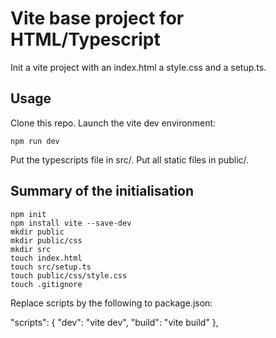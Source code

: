 # Vite base project for HTML/Typescript

Init a vite project with an index.html a style.css and a setup.ts.

## Usage

Clone this repo.
Launch the vite dev environment:

    npm run dev

Put the typescripts file in src/.
Put all static files in public/.


## Summary of the initialisation


    npm init
    npm install vite --save-dev
    mkdir public
    mkdir public/css
    mkdir src
    touch index.html
    touch src/setup.ts
    touch public/css/style.css
    touch .gitignore


Replace scripts by the following to package.json:

"scripts": {
    "dev": "vite dev",
    "build": "vite build"
},